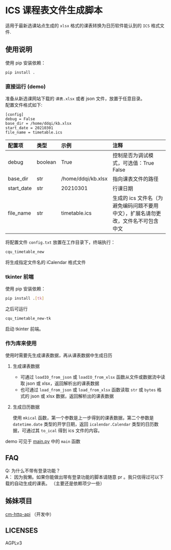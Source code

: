 # ICS 课程表文件生成脚本
适用于最新选课站点生成的 `xlsx` 格式的课表转换为日历软件能认到的 `ICS` 格式文件.
## 使用说明
使用 pip 安装依赖：
```bash
pip install .
```

### 直接运行 (demo)
准备从新选课网站下载的 `课表.xlsx` 或者 json 文件，放置于任意目录。</br>
配置文件格式如下:
```editorconfig
[config]
debug = False
base_dir = /home/ddqi/kb.xlsx
start_date = 20210301
file_name = timetable.ics
```

|配置项|类型|示例|注释|
|:-|:--|:--|:--|
|debug|boolean|True|控制是否为调试模式，可选值：True False|
|base_dir|str|/home/ddqi/kb.xlsx|指向课表文件的路径|
|start_date|str|20210301|行课日期|
|file_name|str|timetable.ics|生成的 ics 文件名（为避免编码问题不要用中文），扩展名请勿更改，文件名不可包含中文|

将配置文件 `config.txt` 放置在工作目录下，终端执行：
```bash
cqu_timetable_new
```
将生成指定文件名的 iCalendar 格式文件

### tkinter 前端

使用 pip 安装依赖：
```bash
pip install .[tk]
```
之后可运行
```bash
cqu_timetable_new-tk
```
启动 tkinter 前端。

### 作为库来使用

使用时需要先生成课表数据，再从课表数据中生成日历

1. 生成课表数据
    - 可通过 `loadIO_from_json` 或 `loadIO_from_xlsx` 函数从文件或数据流中读取 json 或 xlsx，返回解析出的课表数据
    - 也可通过 `load_from_json` 或 `load_from_xlsx` 函数读取 `str` 或 `bytes` 格式的 json 或 xlsx 数据，返回解析出的课表数据
2. 生成日历数据

    使用 `mkical` 函数，第一个参数是上一步得到的课表数据，第二个参数是 `datetime.date` 类型的开学日期，返回 `icalendar.Calendar` 类型的日历数据，可通过其 `to_ical` 得到 ics 文件的内容。

demo 可见于 [main.py](main.py) 中的 `main` 函数

## FAQ
Q: 为什么不带有登录功能？</br>
A： 因为我懒。如果你能做出带有登录功能的脚本请随意 pr 。我只信得过可以下载的自动生成的课表。
（主要还是依赖项少一些）
## 姊妹项目
[cm-http-api](https://github.com/weearc/cm-http-api) （开发中）
## LICENSES
AGPLv3
